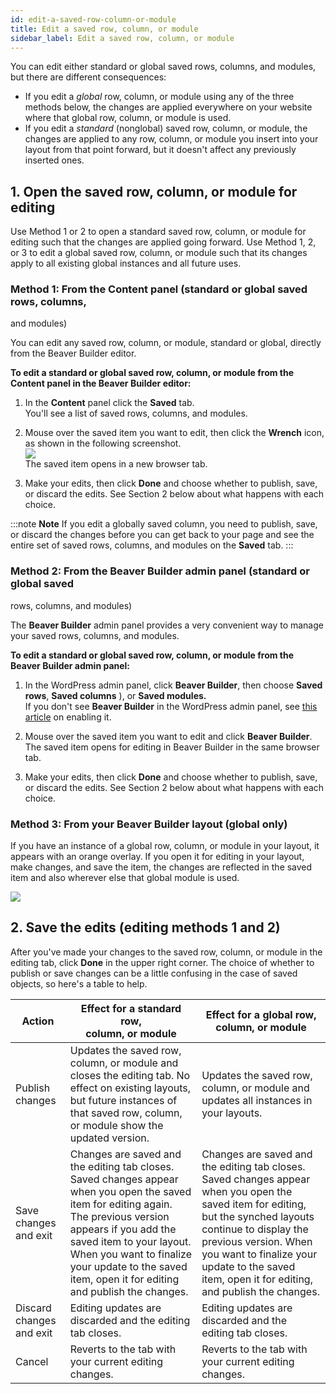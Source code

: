 ```yaml
---
id: edit-a-saved-row-column-or-module
title: Edit a saved row, column, or module
sidebar_label: Edit a saved row, column, or module
---
```


You can edit either standard or global saved rows, columns, and modules, but
there are different consequences:

  * If you edit a *global* row, column, or module using any of the three methods below, the changes are applied everywhere on your website where that global row, column, or module is used.
  * If you edit a *standard* (nonglobal) saved row, column, or module, the changes are applied to any row, column, or module you insert into your layout from that point forward, but it doesn't affect any previously inserted ones.

## 1. Open the saved row, column, or module for editing

Use Method 1 or 2 to open a standard saved row, column, or module for editing
such that the changes are applied going forward. Use Method 1, 2, or 3 to edit
a global saved row, column, or module such that its changes apply to all
existing global instances and all future uses.

### Method 1: From the Content panel (standard or global saved rows, columns,
and modules)

You can edit any saved row, column, or module, standard or global, directly
from the Beaver Builder editor.

**To edit a standard or global saved row, column, or module from the Content
panel in the Beaver Builder editor:**

  1. In the **Content** panel click the **Saved** tab.  
You'll see a list of saved rows, columns, and modules.

  2. Mouse over the saved item you want to edit, then click the **Wrench** icon, as shown in the following screenshot.  
![](/img/row-columns-edit-saved-row-1.png)  
The saved item opens in a new browser tab.

  3. Make your edits, then click **Done** and choose whether to publish, save, or discard the edits. See Section 2 below about what happens with each choice.

:::note **Note**
If you edit a globally saved column, you need to publish, save, or
discard the changes before you can get back to your page and see the entire
set of saved rows, columns, and modules on the **Saved** tab.
:::

### Method 2: From the Beaver Builder admin panel (standard or global saved
rows, columns, and modules)

The **Beaver Builder** admin panel provides a very convenient way to manage
your saved rows, columns, and modules.

**To edit a standard or global saved row, column, or module from the Beaver
Builder admin panel:**

  1. In the WordPress admin panel, click **Beaver Builder**, then choose **Saved rows**, **Saved columns** ), or **Saved modules.**  
If you don't see **Beaver Builder** in the WordPress admin
panel, see [this article](/beaver-builder/troubleshooting/miscellaneous/cant-find-the-beaver-builder-menu-in-the-admin-panel.md) on enabling it.

  2. Mouse over the saved item you want to edit and click **Beaver Builder**.  
The saved item opens for editing in Beaver Builder in the same browser tab.

  3. Make your edits, then click **Done** and choose whether to publish, save, or discard the edits. See Section 2 below about what happens with each choice.

### Method 3: From your Beaver Builder layout (global only)

If you have an instance of a global row, column, or module in your layout, it
appears with an orange overlay. If you open it for editing in your layout,
make changes, and save the item, the changes are reflected in the saved item
and also wherever else that global module is used.

![](/img/row-columns-edit-saved-row-2.png)

## 2. Save the edits (editing methods 1 and 2)

After you've made your changes to the saved row, column, or module in the
editing tab, click **Done** in the upper right corner. The choice of whether
to publish or save changes can be a little confusing in the case of saved
objects, so here's a table to help.

Action  |  Effect for a standard row,<br/> column, or module  |  Effect for a global row,<br/> column, or module
---|---|---|
Publish changes  |  Updates the saved row, column, or module and closes the editing tab. No effect on existing layouts, but future instances of that saved row, column, or module show the updated version.  |  Updates the saved row, column, or module and updates all instances in your layouts.
Save changes and exit  |  Changes are saved and the editing tab closes. Saved changes appear when you open the saved item for editing again. The previous version appears if you add the saved item to your layout. When you want to finalize your update to the saved item, open it for editing and publish the changes.  |  Changes are saved and the editing tab closes. Saved changes appear when you open the saved item for editing, but the synched layouts continue to display the previous version. When you want to finalize your update to the saved item, open it for editing, and publish the changes.
Discard changes and exit  |  Editing updates are discarded and the editing tab closes.  |  Editing updates are discarded and the editing tab closes.
Cancel  |  Reverts to the tab with your current editing changes.  |  Reverts to the tab with your current editing changes.
